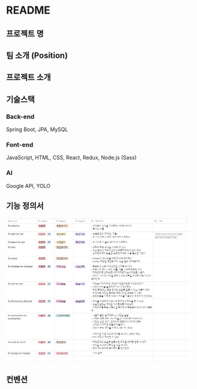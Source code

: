 # README

## 프로젝트 명

## 팀 소개 (Position)

## 프로젝트 소개

## 기술스택

### Back-end

Spring Boot, JPA, MySQL

### Font-end

JavaScript, HTML, CSS, React, Redux, Node.js (Sass)

### AI

Google API, YOLO

## 기능 정의서

![image-20210309165437106](images/image-20210309165437106.png)

## 컨벤션


